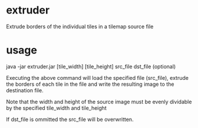 extruder
========

Extrude borders of the individual tiles in a tilemap source file

usage
=====

java -jar extruder.jar [tile_width] [tile_height] src_file dst_file (optional)

Executing the above command will load the specified file (src_file), extrude the borders of each tile in the file and write the resulting image to the destination file.

Note that the width and height of the source image must be evenly dividable by the specified tile_width and tile_height

If dst_file is ommitted the src_file will be overwritten.